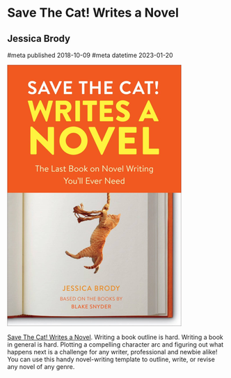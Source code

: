 # Save The Cat! Writes a Novel
## Jessica Brody
#meta published 2018-10-09
#meta datetime 2023-01-20

![Save The Cat! Writes a Novel](covers/save-the-cat-writes-a-novel.png)

[Save The Cat!  Writes a Novel](https://www.jessicabrody.com/2020/11/how-to-write-your-novel-using-the-save-the-cat-beat-sheet/).
Writing a book outline is hard. Writing a book in general is hard.
Plotting a compelling character arc and figuring out what happens
next is a challenge for any writer, professional and newbie alike!
You can use this handy novel-writing template to outline, write,
or revise any novel of any genre.

